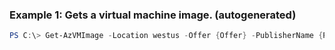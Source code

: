### Example 1: Gets a virtual machine image. (autogenerated)
```powershell
PS C:\> Get-AzVMImage -Location westus -Offer {Offer} -PublisherName {PublisherName} -Skus {Skus}

```


